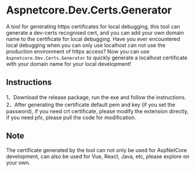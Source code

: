 # Aspnetcore.Dev.Certs.Generator
A tool for generating https certificates for local debugging, this tool can generate a dev-certs recognised cert, and you can add your own domain name to the certificate for local debugging.
Have you ever encountered local debugging when you can only use localhost can not use the production environment of https access? Now you can use `Aspnetcore.Dev.Certs.Generator` to quickly generate a localhost certificate with your domain name for your local development!
## Instructions
1、Download the release package, run the exe and follow the instructions.
2、After generating the certificate default pem and key (if you set the password), if you need crt certificate, please modify the extension directly, if you need pfx, please pull the code for modification.
## Note
The certificate generated by the tool can not only be used for AspNetCore development, can also be used for Vue, React, Java, etc, please explore on your own.

